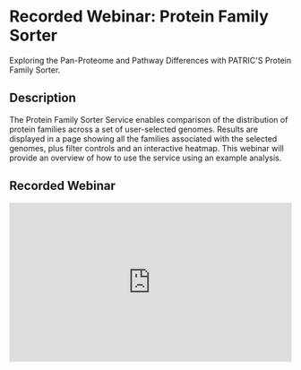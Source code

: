 # Recorded Webinar: Protein Family Sorter
Exploring the Pan-Proteome and Pathway Differences with PATRIC'S Protein Family Sorter.

## Description
The Protein Family Sorter Service enables comparison of the distribution of protein families across a set of user-selected genomes. Results are displayed in a page showing all the families associated with the selected genomes, plus filter controls and an interactive heatmap. This webinar will provide an overview of how to use the service using an example analysis.

## Recorded Webinar
<div style="position:relative;height:0;padding-bottom:56.25%"><iframe src="https://www.youtube.com/embed/2JjihSgfZIU?ecver=2" width="640" height="360" frameborder="0" allow="autoplay; encrypted-media" style="position:absolute;width:100%;height:100%;left:0" allowfullscreen></iframe></div>
